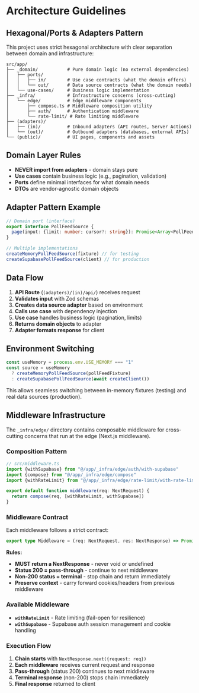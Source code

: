 # Architecture Guidelines

## Hexagonal/Ports & Adapters Pattern

This project uses strict hexagonal architecture with clear separation between domain and infrastructure:

```
src/app/
├── _domain/           # Pure domain logic (no external dependencies)
│   ├── ports/
│   │   ├── in/        # Use case contracts (what the domain offers)
│   │   └── out/       # Data source contracts (what the domain needs)
│   └── use-cases/     # Business logic implementation
├── _infra/            # Infrastructure concerns (cross-cutting)
│   └── edge/          # Edge middleware components
│       ├── compose.ts # Middleware composition utility
│       ├── auth/      # Authentication middleware
│       └── rate-limit/ # Rate limiting middleware
├── (adapters)/
│   ├── (in)/          # Inbound adapters (API routes, Server Actions)
│   └── (out)/         # Outbound adapters (databases, external APIs)
└── (public)/          # UI pages, components and assets
```

## Domain Layer Rules

- **NEVER import from adapters** - domain stays pure
- **Use cases** contain business logic (e.g., pagination, validation)
- **Ports** define minimal interfaces for what domain needs
- **DTOs** are vendor-agnostic domain objects

## Adapter Pattern Example

```typescript
// Domain port (interface)
export interface PollFeedSource {
  page(input: {limit: number; cursor?: string}): Promise<Array<PollFeedItem>>
}

// Multiple implementations
createMemoryPollFeedSource(fixture) // for testing
createSupabasePollFeedSource(client) // for production
```

## Data Flow

1. **API Route** (`(adapters)/(in)/api/`) receives request
2. **Validates input** with Zod schemas
3. **Creates data source adapter** based on environment
4. **Calls use case** with dependency injection
5. **Use case** handles business logic (pagination, limits)
6. **Returns domain objects** to adapter
7. **Adapter formats response** for client

## Environment Switching

```typescript
const useMemory = process.env.USE_MEMORY === "1"
const source = useMemory
  ? createMemoryPollFeedSource(pollFeedFixture)
  : createSupabasePollFeedSource(await createClient())
```

This allows seamless switching between in-memory fixtures (testing) and real data sources (production).

## Middleware Infrastructure

The `_infra/edge/` directory contains composable middleware for cross-cutting concerns that run at the edge (Next.js middleware).

### Composition Pattern

```typescript
// src/middleware.ts
import {withSupabase} from "@/app/_infra/edge/auth/with-supabase"
import {compose} from "@/app/_infra/edge/compose"
import {withRateLimit} from "@/app/_infra/edge/rate-limit/with-rate-limit"

export default function middleware(req: NextRequest) {
  return compose(req, [withRateLimit, withSupabase])
}
```

### Middleware Contract

Each middleware follows a strict contract:

```typescript
export type Middleware = (req: NextRequest, res: NextResponse) => Promise<NextResponse> | NextResponse
```

**Rules:**

- **MUST return a NextResponse** - never void or undefined
- **Status 200 = pass-through** - continue to next middleware
- **Non-200 status = terminal** - stop chain and return immediately
- **Preserve context** - carry forward cookies/headers from previous middleware

### Available Middleware

- **`withRateLimit`** - Rate limiting (fail-open for resilience)
- **`withSupabase`** - Supabase auth session management and cookie handling

### Execution Flow

1. **Chain starts** with `NextResponse.next({request: req})`
2. **Each middleware** receives current request and response
3. **Pass-through** (status 200) continues to next middleware
4. **Terminal response** (non-200) stops chain immediately
5. **Final response** returned to client

